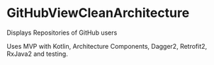 # GitHubViewCleanArchitecture
Displays Repositories of GitHub users

Uses MVP with Kotlin, Architecture Components, Dagger2, Retrofit2, RxJava2 and testing.
